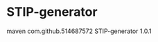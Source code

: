# STIP-generator
maven 
<dependency>
	<groupId>com.github.514687572</groupId>
	<artifactId>STIP-generator</artifactId>
	<version>1.0.1</version>
</dependency>
